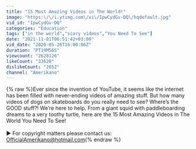 ```yaml
---
title: "15 Most Amazing Videos in The World!"
image: "https:\/\/i.ytimg.com\/vi\/IpwCydGv-DQ\/hqdefault.jpg"
vid_id: "IpwCydGv-DQ"
categories: "Education"
tags: ["in the world","scary videos","You Need To See"]
date: "2021-11-01T06:51:42+03:00"
vid_date: "2020-05-26T16:00:06Z"
duration: "PT19M56S"
viewcount: "2628126"
likeCount: "33620"
dislikeCount: "2052"
channel: "Amerikano"
---
```

{% raw %}Ever since the invention of YouTube, it seems like the internet has been filled with never-ending videos of amazing stuff. But how many videos of dogs on skateboards do you really need to see? Where’s the GOOD stuff?! We’re here to help. From a giant squid with paddleboarding dreams to a very toothy turtle, here are the 15 Most Amazing Videos in The World You Need To See!<br /><br />► For copyright matters please contact us: OfficialAmerikano@hotmail.com{% endraw %}
